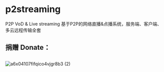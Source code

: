# p2streaming
P2P VoD &amp;  Live streaming
基于P2P的网络直播&点播系统，服务端、客户端、多云远程传输全套

## 捐赠 Donate：
##
![a6x04107fifqico4vjgr8b3 (2)](https://user-images.githubusercontent.com/5436136/146868644-a6ed8f5d-36fa-43b5-b82a-10953702683f.png)
